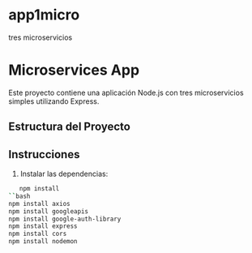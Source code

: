 # app1micro
 tres microservicios
# Microservices App

Este proyecto contiene una aplicación Node.js con tres microservicios simples utilizando Express.

## Estructura del Proyecto


## Instrucciones

1. Instalar las dependencias:

```bash
   npm install
``bash   
npm install axios
npm install googleapis
npm install google-auth-library
npm install express
npm install cors
npm install nodemon